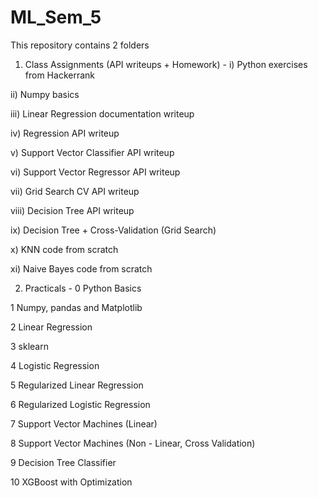 # ML_Sem_5
This repository contains 2 folders

1. Class Assignments (API writeups + Homework) -
i) Python exercises from Hackerrank

ii) Numpy basics

iii) Linear Regression documentation writeup

iv) Regression API writeup

v) Support Vector Classifier API writeup

vi) Support Vector Regressor API writeup

vii) Grid Search CV API writeup

viii) Decision Tree API writeup

ix) Decision Tree + Cross-Validation (Grid Search)

x) KNN code from scratch

xi) Naive Bayes code from scratch

2. Practicals -
0 Python Basics

1 Numpy, pandas and Matplotlib

2 Linear Regression

3 sklearn

4 Logistic Regression

5 Regularized Linear Regression

6 Regularized Logistic Regression

7 Support Vector Machines (Linear)

8 Support Vector Machines (Non - Linear, Cross Validation)

9 Decision Tree Classifier

10 XGBoost with Optimization
